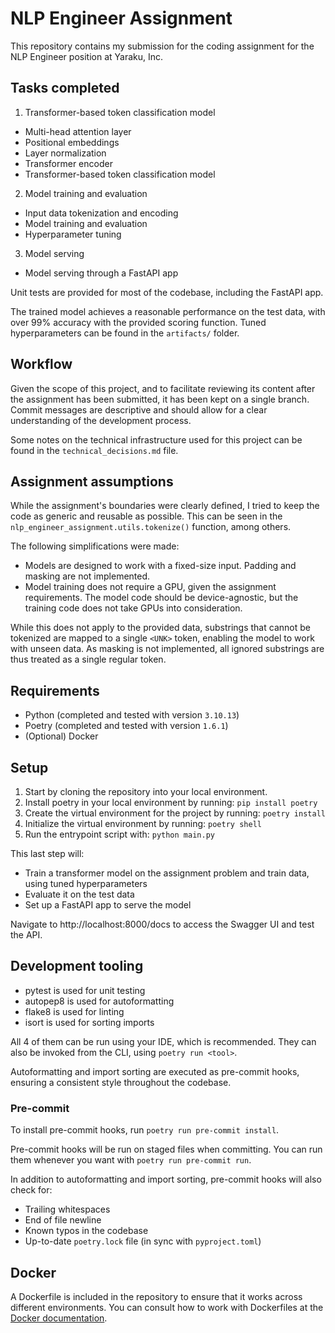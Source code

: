 # NLP Engineer Assignment

This repository contains my submission for the coding assignment for the NLP Engineer position at Yaraku, Inc.

## Tasks completed

1) Transformer-based token classification model

- Multi-head attention layer
- Positional embeddings
- Layer normalization
- Transformer encoder
- Transformer-based token classification model

2) Model training and evaluation

- Input data tokenization and encoding
- Model training and evaluation
- Hyperparameter tuning

3) Model serving

- Model serving through a FastAPI app

Unit tests are provided for most of the codebase, including the FastAPI app.

The trained model achieves a reasonable performance on the test data, with over 99% accuracy with the provided scoring function. Tuned hyperparameters can be found in the `artifacts/` folder.

## Workflow

Given the scope of this project, and to facilitate reviewing its content after the assignment has been submitted, it has been kept on a single branch. Commit messages are descriptive and should allow for a clear understanding of the development process.

Some notes on the technical infrastructure used for this project can be found in the `technical_decisions.md` file.

## Assignment assumptions

While the assignment's boundaries were clearly defined, I tried to keep the code as generic and reusable as possible. This can be seen in the `nlp_engineer_assignment.utils.tokenize()` function, among others.

The following simplifications were made:

- Models are designed to work with a fixed-size input. Padding and masking are not implemented.
- Model training does not require a GPU, given the assignment requirements. The model code should be device-agnostic, but the training code does not take GPUs into consideration.

While this does not apply to the provided data, substrings that cannot be tokenized are mapped to a single `<UNK>` token, enabling the model to work with unseen data. As masking is not implemented, all ignored substrings are thus treated as a single regular token.

## Requirements

- Python (completed and tested with version `3.10.13`)
- Poetry (completed and tested with version `1.6.1`)
- (Optional) Docker

## Setup

1. Start by cloning the repository into your local environment.
2. Install poetry in your local environment by running: `pip install poetry`
3. Create the virtual environment for the project by running: `poetry install`
4. Initialize the virtual environment by running: `poetry shell`
5. Run the entrypoint script with: `python main.py`

This last step will:

- Train a transformer model on the assignment problem and train data, using tuned hyperparameters
- Evaluate it on the test data
- Set up a FastAPI app to serve the model

Navigate to http://localhost:8000/docs to access the Swagger UI and test the API.

## Development tooling

- pytest is used for unit testing
- autopep8 is used for autoformatting
- flake8 is used for linting
- isort is used for sorting imports

All 4 of them can be run using your IDE, which is recommended. They can also be invoked from the CLI, using `poetry run <tool>`.

Autoformatting and import sorting are executed as pre-commit hooks, ensuring a consistent style throughout the codebase.

### Pre-commit

To install pre-commit hooks, run `poetry run pre-commit install`.

Pre-commit hooks will be run on staged files when committing. You can run them whenever you want with `poetry run pre-commit run`.

In addition to autoformatting and import sorting, pre-commit hooks will also check for:
- Trailing whitespaces
- End of file newline
- Known typos in the codebase
- Up-to-date `poetry.lock` file (in sync with `pyproject.toml`)

## Docker

A Dockerfile is included in the repository to ensure that it works across different environments. You can consult how to work with Dockerfiles at the [Docker documentation](https://docs.docker.com).
